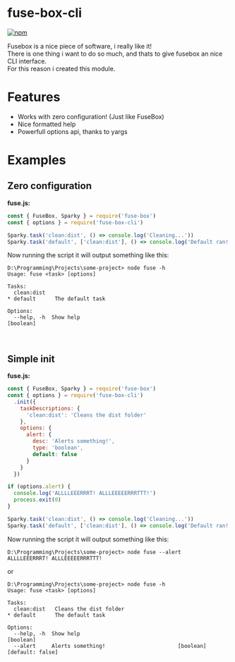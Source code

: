 # fuse-box-cli
[![npm](https://nodei.co/npm/fuse-box-cli.png?downloads=true&stars=true)](https://www.npmjs.com/package/fuse-box-cli)  

Fusebox is a nice piece of software, i really like it!  
There is one thing i want to do so much, and thats to give fusebox an nice CLI interface.  
For this reason i created this module.
  
# Features
- Works with zero configuration! (Just like FuseBox)
- Nice formatted help
- Powerfull options api, thanks to yargs

# Examples
## Zero configuration
**fuse.js:**
```javascript
const { FuseBox, Sparky } = require('fuse-box')
const { options } = require('fuse-box-cli')

Sparky.task('clean:dist', () => console.log('Cleaning...'))
Sparky.task('default', ['clean:dist'], () => console.log('Default ran!'))
```
Now running the script it will output something like this:  

```
D:\Programming\Projects\some-project> node fuse -h
Usage: fuse <task> [options]

Tasks:
  clean:dist
* default      The default task

Options:
  --help, -h  Show help                                                [boolean]
```
<br>

## Simple init
**fuse.js:**
```javascript
const { FuseBox, Sparky } = require('fuse-box')
const { options } = require('fuse-box-cli')
  .init({
    taskDescriptions: {
      'clean:dist': 'Cleans the dist folder'
    },
    options: {
      alert: {
        desc: 'Alerts something!',
        type: 'boolean',
        default: false
      }
    }
  })

if (options.alert) {
  console.log('ALLLLEEERRRT! ALLLEEEEERRRTTT!')
  process.exit(0)
}

Sparky.task('clean:dist', () => console.log('Cleaning...'))
Sparky.task('default', ['clean:dist'], () => console.log('Default ran!'))
```
Now running the script it will output something like this:  

```
D:\Programming\Projects\some-project> node fuse --alert
ALLLLEEERRRT! ALLLEEEEERRRTTT!
```
or
```
D:\Programming\Projects\some-project> node fuse -h
Usage: fuse <task> [options]

Tasks:
  clean:dist   Cleans the dist folder
* default      The default task

Options:
  --help, -h  Show help                                                [boolean]
  --alert     Alerts something!                       [boolean] [default: false]
```
